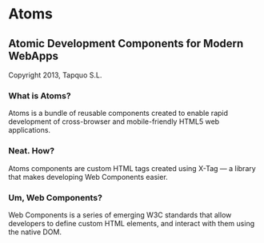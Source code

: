 # Atoms
## Atomic Development Components for Modern WebApps
Copyright 2013, Tapquo S.L.


### What is Atoms?
Atoms is a bundle of reusable components created to enable rapid development of cross-browser and mobile-friendly HTML5 web applications.

### Neat. How?
Atoms components are custom HTML tags created using X-Tag — a library that makes developing Web Components easier.

### Um, Web Components?
Web Components is a series of emerging W3C standards that allow developers to define custom HTML elements, and interact with them using the native DOM.
